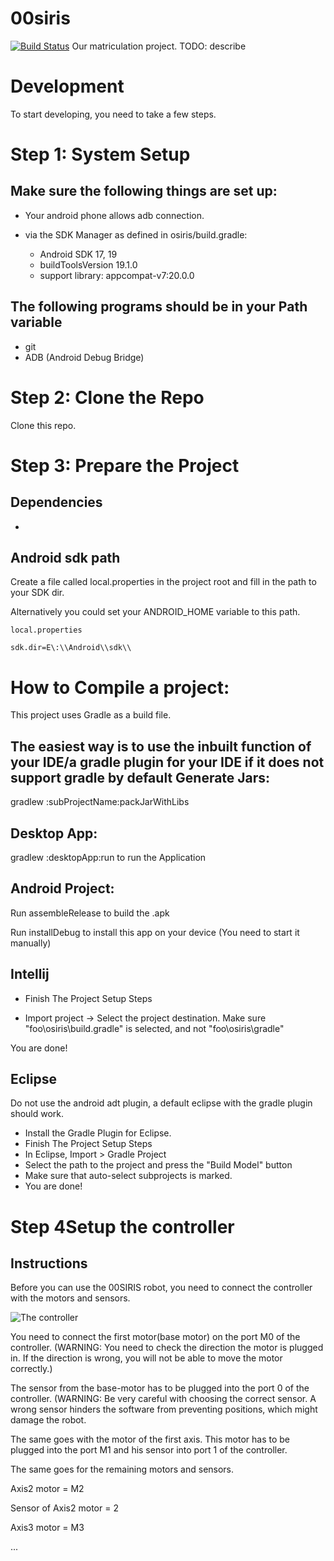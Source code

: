 00siris
======
[![Build Status](http://aayvazyan.bitnamiapp.com/jenkins/job/osiris/badge/icon)](http://aayvazyan.bitnamiapp.com/jenkins/job/osiris/)
Our matriculation project. TODO: describe

Development
===========
To start developing, you need to take a few steps.

Step 1: System Setup
===========
Make sure the following things are set up:
-----------
- Your android phone allows adb connection.

- via the SDK Manager as defined in osiris/build.gradle:
    - Android SDK 17, 19
    - buildToolsVersion 19.1.0
    - support library: appcompat-v7:20.0.0

The following programs should be in your Path variable
------------------------------------------------------
- git
- ADB (Android Debug Bridge)

Step 2: Clone the Repo
===========

Clone this repo.


Step 3: Prepare the Project
===========

Dependencies
------------

-

Android sdk path
----------------
Create a file called local.properties in the project root and fill in the path to your SDK dir.

Alternatively you could set your ANDROID_HOME variable to this path.

`local.properties`

```
sdk.dir=E\:\\Android\\sdk\\
```

How to Compile a project:
=========================
This project uses Gradle as a build file.

The easiest way is to use the inbuilt function of your IDE/a gradle plugin for your IDE if it does not support gradle by default
Generate Jars:
--------------
gradlew :subProjectName:packJarWithLibs

Desktop App:
------------

gradlew :desktopApp:run to run the Application

Android Project:
----------------

Run assembleRelease to build the .apk

Run installDebug to install this app on your device (You need to start it manually)


Intellij
--------

- Finish The Project Setup Steps

- Import project -> Select the project destination.
Make sure "foo\osiris\build.gradle" is selected, and not "foo\osiris\gradle"

You are done!

Eclipse
--------
Do not use the android adt plugin, a default eclipse with the gradle plugin should work.

- Install the Gradle Plugin for Eclipse.
- Finish The Project Setup Steps
- In Eclipse, Import > Gradle Project
- Select the path to the project and press the "Build Model" button
- Make sure that auto-select subprojects is marked.
- You are done!

Step 4Setup the controller
===========

Instructions
------------

Before you can use the 00SIRIS robot, you need to connect the controller with the motors and sensors.

![The controller](http://i.imgur.com/XYklObC.png "The controller")

You need to connect the first motor(base motor) on the port M0 of the controller.
(WARNING: You need to check the direction the motor is plugged in. If the direction is wrong, you will not be able to move the motor correctly.)

The sensor from the base-motor has to be plugged into the port 0 of the controller.
(WARNING: Be very careful with choosing the correct sensor. A wrong sensor hinders the software from preventing positions, which might damage the robot.

The same goes with the motor of the first axis. This motor has to be plugged into the port M1 and his sensor into port 1 of the controller.

The same goes for the remaining motors and sensors.

Axis2 motor = M2

Sensor of Axis2 motor = 2

Axis3 motor = M3

...
